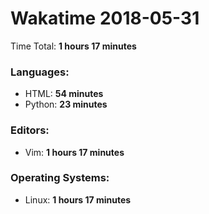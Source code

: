 # Wakatime 2018-05-31

Time Total: **1 hours 17 minutes**

### Languages:
- HTML: **54 minutes** 
- Python: **23 minutes** 

### Editors:
- Vim: **1 hours 17 minutes** 

### Operating Systems:
- Linux: **1 hours 17 minutes** 

